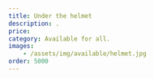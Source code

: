```yaml
---
title: Under the helmet
description: .
price: 
category: Available for all.
images: 
    - /assets/img/available/helmet.jpg
order: 5000
---
```

